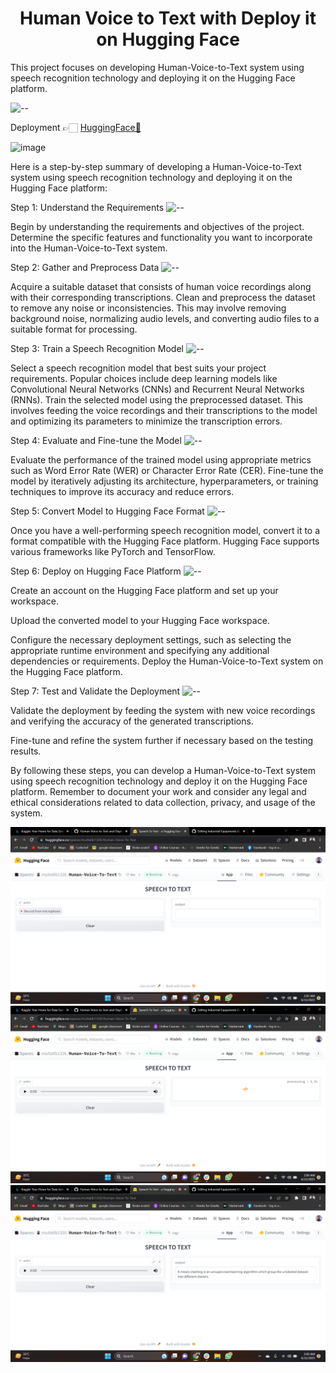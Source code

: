 <h1 align="center"> Human Voice to Text with Deploy it on Hugging Face </h1> 
This project focuses on developing Human-Voice-to-Text system using speech recognition technology and deploying it on the Hugging Face platform.

![--](https://raw.githubusercontent.com/andreasbm/readme/master/assets/lines/rainbow.png)

Deployment 👉🏻 [HuggingFace🤖](https://huggingface.co/spaces/muttalib1326/Human-Voice-To-Text)

![image](https://huggingface.co/blog/assets/speecht5/thumbnail.png)

Here is a step-by-step summary of developing a Human-Voice-to-Text system using speech recognition  technology and deploying it on the Hugging Face platform:

Step 1: Understand the Requirements
![--](https://raw.githubusercontent.com/andreasbm/readme/master/assets/lines/rainbow.png)

Begin by understanding the requirements and objectives of the project. 
Determine the specific features and functionality you want to incorporate into the Human-Voice-to-Text system.

Step 2: Gather and Preprocess Data
![--](https://raw.githubusercontent.com/andreasbm/readme/master/assets/lines/rainbow.png)

Acquire a suitable dataset that consists of human voice recordings along with their corresponding transcriptions.
Clean and preprocess the dataset to remove any noise or inconsistencies. 
This may involve removing background noise, normalizing audio levels, and converting audio files to a suitable format for processing.

Step 3: Train a Speech Recognition Model
![--](https://raw.githubusercontent.com/andreasbm/readme/master/assets/lines/rainbow.png)

Select a speech recognition model that best suits your project requirements. 
Popular choices include deep learning models like Convolutional Neural Networks (CNNs) and Recurrent Neural Networks (RNNs).
Train the selected model using the preprocessed dataset. 
This involves feeding the voice recordings and their transcriptions to the model and optimizing its parameters to minimize the transcription errors.

Step 4: Evaluate and Fine-tune the Model
![--](https://raw.githubusercontent.com/andreasbm/readme/master/assets/lines/rainbow.png)

Evaluate the performance of the trained model using appropriate metrics such as Word Error Rate (WER) or Character Error Rate (CER).
Fine-tune the model by iteratively adjusting its architecture, hyperparameters, or training techniques to improve its accuracy and reduce errors.

Step 5: Convert Model to Hugging Face Format
![--](https://raw.githubusercontent.com/andreasbm/readme/master/assets/lines/rainbow.png)

Once you have a well-performing speech recognition model, convert it to a format compatible with the Hugging Face platform.
Hugging Face supports various frameworks like PyTorch and TensorFlow.

Step 6: Deploy on Hugging Face Platform
![--](https://raw.githubusercontent.com/andreasbm/readme/master/assets/lines/rainbow.png)

Create an account on the Hugging Face platform and set up your workspace.

Upload the converted model to your Hugging Face workspace.

Configure the necessary deployment settings, such as selecting the appropriate runtime environment and specifying any additional dependencies or requirements.
Deploy the Human-Voice-to-Text system on the Hugging Face platform.

Step 7: Test and Validate the Deployment
![--](https://raw.githubusercontent.com/andreasbm/readme/master/assets/lines/rainbow.png)

Validate the deployment by feeding the system with new voice recordings and verifying the accuracy of the generated transcriptions.

Fine-tune and refine the system further if necessary based on the testing results.


By following these steps, you can develop a Human-Voice-to-Text system using speech recognition technology and deploy it on the Hugging Face platform. Remember to document your work and consider any legal and ethical considerations related to data collection, privacy, and usage of the system.

![image](https://github.com/MMuttalib1326/Human-Voice-to-Text-and-Deploy-it-on-Hugging-Face/blob/main/Screenshot%20(356).png)
![image](https://github.com/MMuttalib1326/Human-Voice-to-Text-and-Deploy-it-on-Hugging-Face/blob/main/Screenshot%20(357).png)
![image](https://github.com/MMuttalib1326/Human-Voice-to-Text-and-Deploy-it-on-Hugging-Face/blob/main/Screenshot%20(358).png)
